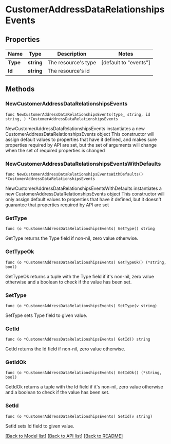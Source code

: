 # CustomerAddressDataRelationshipsEvents

## Properties

Name | Type | Description | Notes
------------ | ------------- | ------------- | -------------
**Type** | **string** | The resource&#39;s type | [default to "events"]
**Id** | **string** | The resource&#39;s id | 

## Methods

### NewCustomerAddressDataRelationshipsEvents

`func NewCustomerAddressDataRelationshipsEvents(type_ string, id string, ) *CustomerAddressDataRelationshipsEvents`

NewCustomerAddressDataRelationshipsEvents instantiates a new CustomerAddressDataRelationshipsEvents object
This constructor will assign default values to properties that have it defined,
and makes sure properties required by API are set, but the set of arguments
will change when the set of required properties is changed

### NewCustomerAddressDataRelationshipsEventsWithDefaults

`func NewCustomerAddressDataRelationshipsEventsWithDefaults() *CustomerAddressDataRelationshipsEvents`

NewCustomerAddressDataRelationshipsEventsWithDefaults instantiates a new CustomerAddressDataRelationshipsEvents object
This constructor will only assign default values to properties that have it defined,
but it doesn't guarantee that properties required by API are set

### GetType

`func (o *CustomerAddressDataRelationshipsEvents) GetType() string`

GetType returns the Type field if non-nil, zero value otherwise.

### GetTypeOk

`func (o *CustomerAddressDataRelationshipsEvents) GetTypeOk() (*string, bool)`

GetTypeOk returns a tuple with the Type field if it's non-nil, zero value otherwise
and a boolean to check if the value has been set.

### SetType

`func (o *CustomerAddressDataRelationshipsEvents) SetType(v string)`

SetType sets Type field to given value.


### GetId

`func (o *CustomerAddressDataRelationshipsEvents) GetId() string`

GetId returns the Id field if non-nil, zero value otherwise.

### GetIdOk

`func (o *CustomerAddressDataRelationshipsEvents) GetIdOk() (*string, bool)`

GetIdOk returns a tuple with the Id field if it's non-nil, zero value otherwise
and a boolean to check if the value has been set.

### SetId

`func (o *CustomerAddressDataRelationshipsEvents) SetId(v string)`

SetId sets Id field to given value.



[[Back to Model list]](../README.md#documentation-for-models) [[Back to API list]](../README.md#documentation-for-api-endpoints) [[Back to README]](../README.md)


